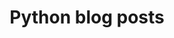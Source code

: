 ---
layout: category
title: Python blog posts
description: Python language is used by a lot of people for all kind of use cases. From writing server scripts to doing data science everything can be done using Python.
permalink: /python/
category_name: python
---